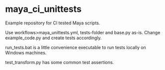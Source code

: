 # maya_ci_unittests
Example repository for CI tested Maya scripts.


Use workflows>maya_unittests.yml, tests-folder and base.py as-is. Change example_code.py and create tests accordingly.

run_tests.bat is a little convenience executable to run tests locally on Windows machines.

test_transform.py has some common test assertions.

